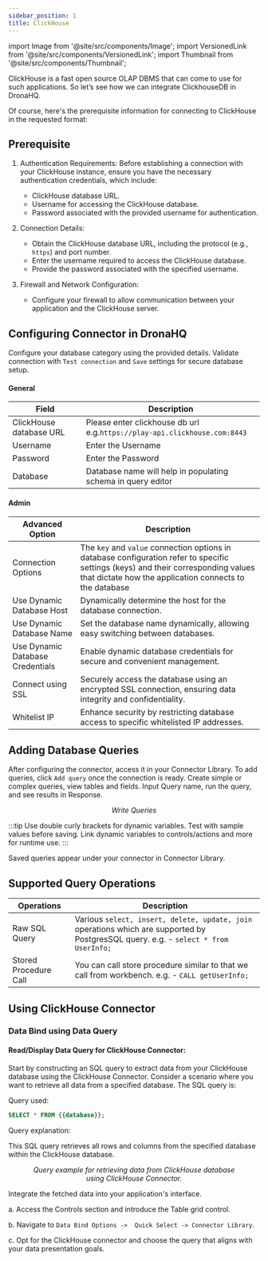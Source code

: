 ```yaml
---
sidebar_position: 1
title: ClickHouse
---
```


import Image from '@site/src/components/Image'; import VersionedLink from '@site/src/components/VersionedLink'; import
Thumbnail from '@site/src/components/Thumbnail';

ClickHouse is a fast open source OLAP DBMS that can come to use for such applications. So let’s see how we can integrate
ClickhouseDB in DronaHQ.

Of course, here's the prerequisite information for connecting to ClickHouse in the requested format:

## Prerequisite

1. Authentication Requirements: Before establishing a connection with your ClickHouse instance, ensure you have the
   necessary authentication credentials, which include:

   - ClickHouse database URL.
   - Username for accessing the ClickHouse database.
   - Password associated with the provided username for authentication.

2. Connection Details:

   - Obtain the ClickHouse database URL, including the protocol (e.g., `https`) and port number.
   - Enter the username required to access the ClickHouse database.
   - Provide the password associated with the specified username.

3. Firewall and Network Configuration:
   - Configure your firewall to allow communication between your application and the ClickHouse server.

## Configuring Connector in DronaHQ

Configure your database category using the provided details. Validate connection with `Test connection` and `Save`
settings for secure database setup.

#### General

| Field                   | Description                                                               |
| ----------------------- | ------------------------------------------------------------------------- |
| ClickHouse database URL | Please enter clickhouse db url e.g.`https://play-api.clickhouse.com:8443` |
| Username                | Enter the Username                                                        |
| Password                | Enter the Password                                                        |
| Database                | Database name will help in populating schema in query editor              |

<figure>
  <Thumbnail src="/img/reference/connectors/clickhouse/fields.png" alt="ClickHouse with Sample details." />
</figure>

#### Admin

| Advanced Option                                                                                                                                  | Description                                                                                                                                                                                   |
| ------------------------------------------------------------------------------------------------------------------------------------------------ | --------------------------------------------------------------------------------------------------------------------------------------------------------------------------------------------- |
| Connection Options                                                                                                                               | The `key` and `value` connection options in database configuration refer to specific settings (keys) and their corresponding values that dictate how the application connects to the database |
| Use Dynamic Database Host                                                                                                                        | Dynamically determine the host for the database connection.                                                                                                                                   |
| Use Dynamic Database Name                                                                                                                        | Set the database name dynamically, allowing easy switching between databases.                                                                                                                 |
| <VersionedLink to = "/datasource-concepts/dynamic-credentials/#configure-dynamic-credentials"> Use Dynamic Database Credentials </VersionedLink> | Enable dynamic database credentials for secure and convenient management.                                                                                                                     |
| <VersionedLink to = "/datasource-concepts/ssl-configurations/"> Connect using SSL </VersionedLink>                                               | Securely access the database using an encrypted SSL connection, ensuring data integrity and confidentiality.                                                                                  |
| <VersionedLink to = "/datasource-concepts/whitelisting-dronahq-ip/"> Whitelist IP </VersionedLink>                                               | Enhance security by restricting database access to specific whitelisted IP addresses.                                                                                                         |

## Adding Database Queries

After configuring the connector, access it in your Connector Library. To add queries, click `Add query` once the
connection is ready. Create simple or complex queries, view tables and fields. Input Query name, run the query, and see
results in Response.

<figure>
  <Thumbnail src="/img/reference/connectors/clickhouse/data-query.png" alt="Write Queries" />
  <figcaption align = "center"><i>Write Queries</i></figcaption>
</figure>

:::tip 
Use double curly brackets for dynamic variables. Test with sample values before saving. Link dynamic variables to
controls/actions and more for runtime use. 
:::

Saved queries appear under your connector in Connector Library.

## Supported Query Operations

| Operations            | Description                                                                                                                          |
| --------------------- | ------------------------------------------------------------------------------------------------------------------------------------ |
| Raw SQL Query         | Various `select, insert, delete, update, join` operations which are supported by PostgresSQL query. e.g. - `select * from UserInfo;` |
| Stored Procedure Call | You can call store procedure similar to that we call from workbench. e.g. - `CALL getUserInfo;`                                      |

## Using ClickHouse Connector

### Data Bind using Data Query

#### Read/Display Data Query for ClickHouse Connector:

Start by constructing an SQL query to extract data from your ClickHouse database using the ClickHouse Connector.
Consider a scenario where you want to retrieve all data from a specified database. The SQL query is:

Query used:

```sql
SELECT * FROM {{database}};
```

Query explanation:

This SQL query retrieves all rows and columns from the specified database within the ClickHouse database.

<figure>
  <Thumbnail src="/img/reference/connectors/clickhouse/data-query.png" alt="Query example for retrieving data from ClickHouse database using ClickHouse Connector." />
  <figcaption align = "center"><i>Query example for retrieving data from ClickHouse database using ClickHouse Connector.</i></figcaption>
</figure>

Integrate the fetched data into your application's interface.

a. Access the Controls section and introduce the Table grid control.

b. Navigate to `Data Bind Options ->  Quick Select -> Connector Library`.

c. Opt for the ClickHouse connector and choose the query that aligns with your data presentation goals.

